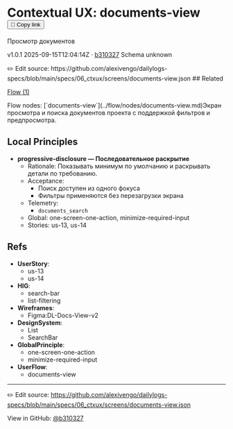 # Contextual UX: documents-view <button class="copy-link" aria-label="Copy page link" onclick="window.spechubCopyLink && window.spechubCopyLink()">🔗 Copy link</button>

Просмотр документов

<p class="badges">
  <span class="badge version">v1.0.1</span>
  <span class="badge build">2025-09-15T12:04:14Z · <a href="https://github.com/alexivengo/dailylogs-specs/commit/b310327" target="_blank" rel="noopener" class="sha">b310327</a></span>
  <span class="badge schema unknown">Schema unknown</span>
</p>
✏️ Edit source: https://github.com/alexivengo/dailylogs-specs/blob/main/specs/06_ctxux/screens/documents-view.json
## Related
<p>
  <span class="chip"><a href="../flow/index.md#?ctxux=documents-view">Flow (1)</a></span>
</p>
Flow nodes:
<span class="chip">[`documents-view`](../flow/nodes/documents-view.md)</span>Экран просмотра и поиска документов проекта с поддержкой фильтров и предпросмотра.

## Local Principles
- **progressive-disclosure — Последовательное раскрытие**
  - Rationale: Показывать минимум по умолчанию и раскрывать детали по требованию.
  - Acceptance:
    - Поиск доступен из одного фокуса
    - Фильтры применяются без перезагрузки экрана
  - Telemetry:
    - `documents_search`
  - Global: one-screen-one-action, minimize-required-input
  - Stories: us-13, us-14

## Refs
- **UserStory**:
  - us-13
  - us-14
- **HIG**:
  - search-bar
  - list-filtering
- **Wireframes**:
  - Figma:DL-Docs-View-v2
- **DesignSystem**:
  - List
  - SearchBar
- **GlobalPrinciple**:
  - one-screen-one-action
  - minimize-required-input
- **UserFlow**:
  - documents-view

---
✏️ Edit source: https://github.com/alexivengo/dailylogs-specs/blob/main/specs/06_ctxux/screens/documents-view.json

<p class="page-meta">
  View in GitHub: <a href="https://github.com/alexivengo/dailylogs-specs/commit/b310327" target="_blank" rel="noopener">@b310327</a></p>